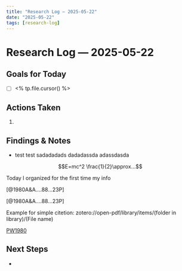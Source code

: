 ```yaml
---
title: "Research Log — 2025-05-22"
date: "2025-05-22"
tags: [research-log]
---
```

# Research Log — 2025-05-22

## Goals for Today
- [ ] <% tp.file.cursor() %>

## Actions Taken
1. 

## Findings & Notes
- test test
sadadadads
dadadassda
adassdasda

$$E=mc^2 \frac{1}{2}\approx...$$

Today I organized for the first time my info

[@1980A&A....88...23P]

[@1980A&A....88...23P]

Example for simple citetion:
zotero://open-pdf/library/items/(folder in library)/(File name)

[PW1980](zotero://open-pdf/library/items/I5NWN2Z4/PW_potential.pdf)


## Next Steps
- 
